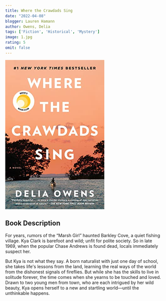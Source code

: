 ```yaml
---
title: Where the Crawdads Sing
date: "2022-04-08"
blogger: Lauren Hamann
author: Owens, Delia
tags: ['Fiction', 'Historical', 'Mystery']
image: 1.jpg
rating: 5
omit: false
---
```


![Book Cover](1.jpg)

## Book Description

For years, rumors of the “Marsh Girl” haunted Barkley Cove, a quiet fishing village. Kya Clark is barefoot and wild; unfit for polite society. So in late 1969, when the popular Chase Andrews is found dead, locals immediately suspect her.

But Kya is not what they say. A born naturalist with just one day of school, she takes life's lessons from the land, learning the real ways of the world from the dishonest signals of fireflies. But while she has the skills to live in solitude forever, the time comes when she yearns to be touched and loved. Drawn to two young men from town, who are each intrigued by her wild beauty, Kya opens herself to a new and startling world—until the unthinkable happens.